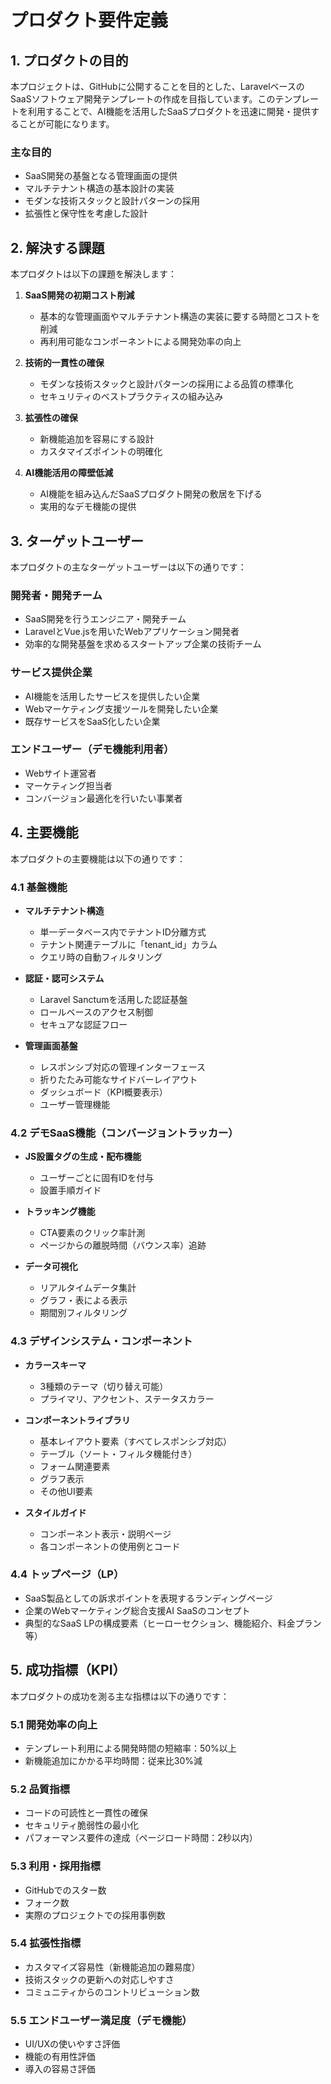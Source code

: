 # プロダクト要件定義

## 1. プロダクトの目的

本プロジェクトは、GitHubに公開することを目的とした、LaravelベースのSaaSソフトウェア開発テンプレートの作成を目指しています。このテンプレートを利用することで、AI機能を活用したSaaSプロダクトを迅速に開発・提供することが可能になります。

### 主な目的
- SaaS開発の基盤となる管理画面の提供
- マルチテナント構造の基本設計の実装
- モダンな技術スタックと設計パターンの採用
- 拡張性と保守性を考慮した設計

## 2. 解決する課題

本プロダクトは以下の課題を解決します：

1. **SaaS開発の初期コスト削減**
   - 基本的な管理画面やマルチテナント構造の実装に要する時間とコストを削減
   - 再利用可能なコンポーネントによる開発効率の向上

2. **技術的一貫性の確保**
   - モダンな技術スタックと設計パターンの採用による品質の標準化
   - セキュリティのベストプラクティスの組み込み

3. **拡張性の確保**
   - 新機能追加を容易にする設計
   - カスタマイズポイントの明確化

4. **AI機能活用の障壁低減**
   - AI機能を組み込んだSaaSプロダクト開発の敷居を下げる
   - 実用的なデモ機能の提供

## 3. ターゲットユーザー

本プロダクトの主なターゲットユーザーは以下の通りです：

### 開発者・開発チーム
- SaaS開発を行うエンジニア・開発チーム
- LaravelとVue.jsを用いたWebアプリケーション開発者
- 効率的な開発基盤を求めるスタートアップ企業の技術チーム

### サービス提供企業
- AI機能を活用したサービスを提供したい企業
- Webマーケティング支援ツールを開発したい企業
- 既存サービスをSaaS化したい企業

### エンドユーザー（デモ機能利用者）
- Webサイト運営者
- マーケティング担当者
- コンバージョン最適化を行いたい事業者

## 4. 主要機能

本プロダクトの主要機能は以下の通りです：

### 4.1 基盤機能
- **マルチテナント構造**
  - 単一データベース内でテナントID分離方式
  - テナント関連テーブルに「tenant_id」カラム
  - クエリ時の自動フィルタリング

- **認証・認可システム**
  - Laravel Sanctumを活用した認証基盤
  - ロールベースのアクセス制御
  - セキュアな認証フロー

- **管理画面基盤**
  - レスポンシブ対応の管理インターフェース
  - 折りたたみ可能なサイドバーレイアウト
  - ダッシュボード（KPI概要表示）
  - ユーザー管理機能

### 4.2 デモSaaS機能（コンバージョントラッカー）
- **JS設置タグの生成・配布機能**
  - ユーザーごとに固有IDを付与
  - 設置手順ガイド

- **トラッキング機能**
  - CTA要素のクリック率計測
  - ページからの離脱時間（バウンス率）追跡

- **データ可視化**
  - リアルタイムデータ集計
  - グラフ・表による表示
  - 期間別フィルタリング

### 4.3 デザインシステム・コンポーネント
- **カラースキーマ**
  - 3種類のテーマ（切り替え可能）
  - プライマリ、アクセント、ステータスカラー

- **コンポーネントライブラリ**
  - 基本レイアウト要素（すべてレスポンシブ対応）
  - テーブル（ソート・フィルタ機能付き）
  - フォーム関連要素
  - グラフ表示
  - その他UI要素

- **スタイルガイド**
  - コンポーネント表示・説明ページ
  - 各コンポーネントの使用例とコード

### 4.4 トップページ（LP）
- SaaS製品としての訴求ポイントを表現するランディングページ
- 企業のWebマーケティング総合支援AI SaaSのコンセプト
- 典型的なSaaS LPの構成要素（ヒーローセクション、機能紹介、料金プラン等）

## 5. 成功指標（KPI）

本プロダクトの成功を測る主な指標は以下の通りです：

### 5.1 開発効率の向上
- テンプレート利用による開発時間の短縮率：50%以上
- 新機能追加にかかる平均時間：従来比30%減

### 5.2 品質指標
- コードの可読性と一貫性の確保
- セキュリティ脆弱性の最小化
- パフォーマンス要件の達成（ページロード時間：2秒以内）

### 5.3 利用・採用指標
- GitHubでのスター数
- フォーク数
- 実際のプロジェクトでの採用事例数

### 5.4 拡張性指標
- カスタマイズ容易性（新機能追加の難易度）
- 技術スタックの更新への対応しやすさ
- コミュニティからのコントリビューション数

### 5.5 エンドユーザー満足度（デモ機能）
- UI/UXの使いやすさ評価
- 機能の有用性評価
- 導入の容易さ評価 